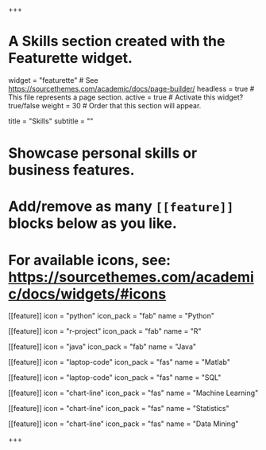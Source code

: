 +++
# A Skills section created with the Featurette widget.
widget = "featurette"  # See https://sourcethemes.com/academic/docs/page-builder/
headless = true  # This file represents a page section.
active = true  # Activate this widget? true/false
weight = 30  # Order that this section will appear.

title = "Skills"
subtitle = ""

# Showcase personal skills or business features.
# 
# Add/remove as many `[[feature]]` blocks below as you like.
# 
# For available icons, see: https://sourcethemes.com/academic/docs/widgets/#icons

 [[feature]]
  icon = "python"
  icon_pack = "fab"
  name = "Python"
  
[[feature]]
  icon = "r-project"
  icon_pack = "fab"
  name = "R"
 
[[feature]]
  icon = "java"
  icon_pack = "fab"
  name = "Java"
  
[[feature]]
  icon = "laptop-code"
  icon_pack = "fas"
  name = "Matlab"
  
 [[feature]]
  icon = "laptop-code"
  icon_pack = "fas"
  name = "SQL"
  
[[feature]]
  icon = "chart-line"
  icon_pack = "fas"
  name = "Machine Learning" 

[[feature]]
  icon = "chart-line"
  icon_pack = "fas"
  name = "Statistics" 

[[feature]]
  icon = "chart-line"
  icon_pack = "fas"
  name = "Data Mining" 

  
+++
